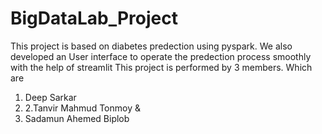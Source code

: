 # BigDataLab_Project
This project is based on diabetes predection using pyspark. We also developed an User interface to operate the predection process smoothly with the help of streamlit
This project is performed by 3 members. Which are

1. Deep Sarkar
2. 2.Tanvir Mahmud Tonmoy &
3. Sadamun Ahemed Biplob
